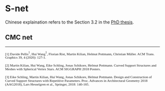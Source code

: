 # S-net

Chinese explaination refers to the Section 3.2 in the [PhD thesis](https://www.huiwang.me/assets/pdf/hui-phd-thesis.pdf).

## CMC net



<!-- [![CMC](../assets/cmc.png)](https://www.youtube.com/embed/vgb9A6uAidw) -->

-----------------------------------------------------------
<span style="font-family:Papyrus; font-size:0.8em;">[1] Davide Pellis$^1$, Hui Wang$^1$, Florian Rist, Martin Kilian, Helmut Pottmann, Christian Müller. ACM Trans. Graphics 39, 4 (2020): 127-1. </span>

<span style="font-family:Papyrus; font-size:0.8em;">[2] Martin Kilian, Hui Wang, Eike Schling, Jonas Schikore, Helmut Pottmann. Curved Support Structures and Meshes with Spherical Vertex Stars. ACM SIGGRAPH 2018 Posters. </span>

<span style="font-family:Papyrus; font-size:0.8em;">[3] Eike Schling, Martin Kilian, Hui Wang, Jonas Schikore, Helmut Pottmann. Design and Construction of Curved Support Structures with Repetitive Parameters. Proc. Advances in Architectural Geometry 2018 (AAG2018), Lars Hesselgren et al., Springer, 2018: 140-165. </span>